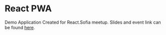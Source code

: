 # React PWA

Demo Application Created for React.Sofia meetup. Slides and event link can be found [here](https://github.com/IliaIdakiev/slides).